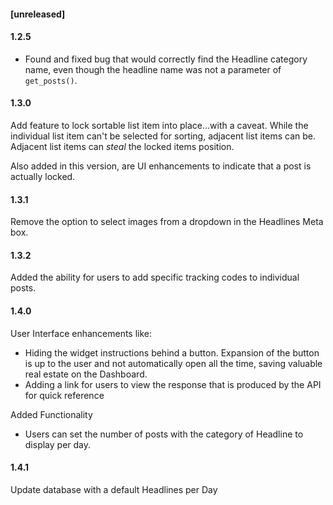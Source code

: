 #### [unreleased]

#### 1.2.5
* Found and fixed bug that would correctly find the Headline category name, even though the headline name was not a parameter of `get_posts()`.
 
#### 1.3.0
Add feature to lock sortable list item into place...with a caveat. While the individual list item can't be selected for sorting, adjacent list items can be. Adjacent list items can *steal* the locked items position. 
 
Also added in this version, are UI enhancements to indicate that a post is actually locked.
   
#### 1.3.1
Remove the option to select images from a dropdown in the Headlines Meta box.

#### 1.3.2
Added the ability for users to add specific tracking codes to individual posts. 

#### 1.4.0
User Interface enhancements like:
* Hiding the widget instructions behind a button. Expansion of the button is up to the user and not automatically open all the time, saving valuable real estate on the Dashboard. 
* Adding a link for users to view the response that is produced by the API for quick reference

Added Functionality
* Users can set the number of posts with the category of Headline to display per day.
 
#### 1.4.1
Update database with a default Headlines per Day 